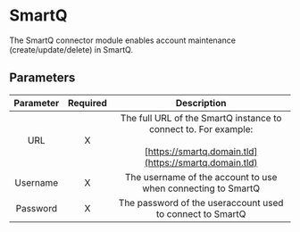 # SmartQ

The SmartQ connector module enables account maintenance
(create/update/delete) in SmartQ.

## Parameters

| Parameter | Required |                                            Description                                            |
|:---------:|:--------:|:-------------------------------------------------------------------------------------------------:|
| URL       | X        | The full URL of the SmartQ instance to connect to. For example:<br> <br>[https://smartq.domain.tld](https://smartq.domain.tld) |
| Username  | X        | The username of the account to use when connecting to SmartQ                                      |
| Password  | X        | The password of the useraccount used to connect to SmartQ                                         |

